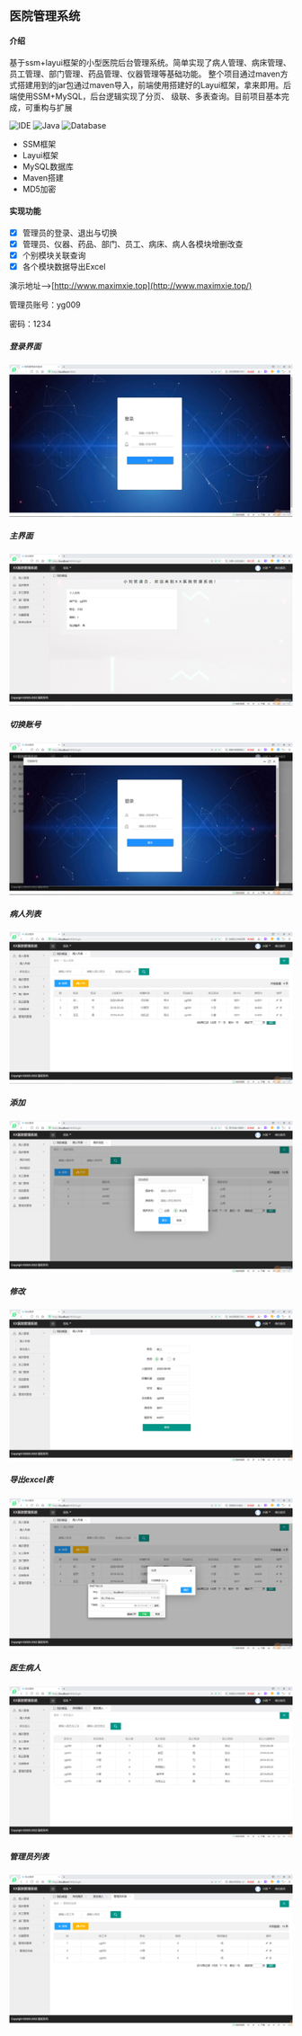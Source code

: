 ##  医院管理系统

#### 介绍
基于ssm+layui框架的小型医院后台管理系统。简单实现了病人管理、病床管理、员工管理、部门管理、药品管理、仪器管理等基础功能。
整个项目通过maven方式搭建用到的jar包通过maven导入，前端使用搭建好的Layui框架，拿来即用。后端使用SSM+MySQL，后台逻辑实现了分页、
级联、多表查询。目前项目基本完成，可重构与扩展

![IDE](https://img.shields.io/badge/IDE-IntelliJ%20IDEA-brightgreen.svg) ![Java](https://img.shields.io/badge/Java-1.8-blue.svg) ![Database](https://img.shields.io/badge/Database-MySQL-lightgrey.svg) 
- SSM框架
- Layui框架
- MySQL数据库
- Maven搭建
- MD5加密

#### 实现功能
- [x] 管理员的登录、退出与切换  
- [x] 管理员、仪器、药品、部门、员工、病床、病人各模块增删改查  
- [x] 个别模块关联查询  
- [x] 各个模块数据导出Excel

演示地址-->[http://www.maximxie.top](http://www.maximxie.top/)

管理员账号：yg009

密码：1234

##### 登录界面
![dorm1](./preview/登录界面02.png)

##### 主界面
![dorm1](./preview/主界面.png)

##### 切换账号
![dorm1](./preview/切换账号.png)

##### 病人列表
![dorm1](./preview/病人列表.png)

##### 添加
![dorm1](./preview/添加.png)

##### 修改
![dorm1](./preview/修改.png)

##### 导出excel表
![dorm1](./preview/导出excel表.png)

##### 医生病人
![dorm1](./preview/医生病人.png)

##### 管理员列表
![dorm1](./preview/管理员列表.png)